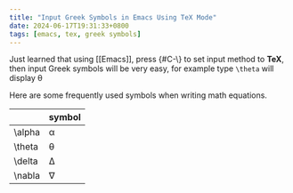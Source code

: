 ```yaml
---
title: "Input Greek Symbols in Emacs Using TeX Mode"
date: 2024-06-17T19:31:33+0800
tags: [emacs, tex, greek symbols]
---
```


Just learned that using [[Emacs]], press {#C-\\} to set input method to **TeX**, then input Greek symbols will be very easy, for example type `\theta` will display θ

Here are some frequently used symbols when writing math equations. 

|            | symbol |
| ---------- | ------ |
| \alpha     | α      |
| \theta     | θ      |
| \delta<br> | Δ      |
| \nabla     | ∇      |